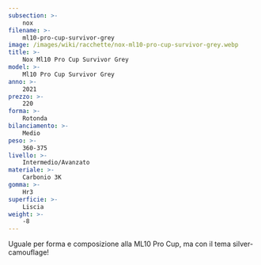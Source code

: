 ```yaml
---
subsection: >-
    nox
filename: >-
    ml10-pro-cup-survivor-grey
image: /images/wiki/racchette/nox-ml10-pro-cup-survivor-grey.webp
title: >-
    Nox Ml10 Pro Cup Survivor Grey
model: >-
    Ml10 Pro Cup Survivor Grey
anno: >-
    2021
prezzo: >-
    220
forma: >-
    Rotonda
bilanciamento: >-
    Medio
peso: >-
    360-375
livello: >-
    Intermedio/Avanzato
materiale: >-
    Carbonio 3K
gomma: >-
    Hr3
superficie: >-
    Liscia
weight: >-
    -8
---
```

Uguale per forma e composizione alla ML10 Pro Cup, ma con il tema silver-camouflage!
